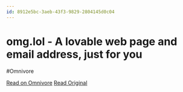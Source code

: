 ```yaml
---
id: 8912e5bc-3aeb-43f3-9829-2804145d0c04
---
```


# omg.lol - A lovable web page and email address, just for you
#Omnivore

[Read on Omnivore](https://omnivore.app/me/omg-lol-a-lovable-web-page-and-email-address-just-for-you-19113e0faad)
[Read Original](https://home.omg.lol)


